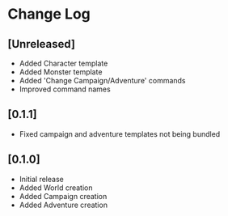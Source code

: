 # Change Log

## [Unreleased]

- Added Character template
- Added Monster template
- Added 'Change Campaign/Adventure' commands
- Improved command names

## [0.1.1]

- Fixed campaign and adventure templates not being bundled

## [0.1.0]

- Initial release
- Added World creation
- Added Campaign creation
- Added Adventure creation
